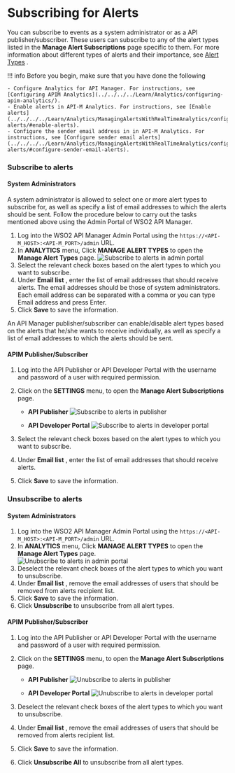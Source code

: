 # Subscribing for Alerts

You can subscribe to events as a system administrator or as a API publisher/subscriber. These users can subscribe to any of the alert types listed in the **Manage Alert Subscriptions** page specific to them. For more information about different types of alerts and their importance, see [Alert Types](../../../../Learn/Analytics/ManagingAlertsWithRealTimeAnalytics/alert-types/) .

!!! info
    Before you begin, make sure that you have done the following
    
    - Configure Analytics for API Manager. For instructions, see [Configuring APIM Analytics](../../../../Learn/Analytics/configuring-apim-analytics/).
    - Enable alerts in API-M Analytics. For instructions, see [Enable alerts](../../../../Learn/Analytics/ManagingAlertsWithRealTimeAnalytics/configuring-alerts/#enable-alerts).
    - Configure the sender email address in in API-M Analytics. For instructions, see [Configure sender email alerts](../../../../Learn/Analytics/ManagingAlertsWithRealTimeAnalytics/configuring-alerts/#configure-sender-email-alerts).

### Subscribe to alerts

#### System Administrators

A system administrator is allowed to select one or more alert types to subscribe for, as well as specify a list of email addresses to which the alerts should be sent. Follow the procedure below to carry out the tasks mentioned above using the Admin Portal of WSO2 API Manager.

1.  Log into the WSO2 API Manager Admin Portal using the `https://<API-M_HOST>:<API-M_PORT>/admin` URL.
2.  In **ANALYTICS** menu, Click **MANAGE ALERT TYPES** to open the **Manage Alert Types** page.
    ![Subscribe to alerts in admin portal](../../../assets/img/Learn/alerts-subscribe-admin-portal.png)
3.  Select the relevant check boxes based on the alert types to which you want to subscribe.
4.  Under **Email list** , enter the list of email addresses that should receive alerts. The email addresses should be those of system administrators. Each email address can be separated with a comma or you can type Email address and press Enter.
5.  Click **Save** to save the information.

An API Manager publisher/subscriber can enable/disable alert types based on the alerts that he/she wants to receive individually, as well as specify a list of email addresses to which the alerts should be sent.

#### APIM Publisher/Subscriber

1.  Log into the API Publisher or API Developer Portal with the username and password of a user with required permission.
2.  Click on the **SETTINGS** menu, to open the **Manage Alert Subscriptions** page.

    - **API Publisher**
    ![Subscribe to alerts in publisher](../../../assets/img/Learn/alerts-subscribe-publisher.png)
    
    - **API Developer Portal**
    ![Subscribe to alerts in developer portal](../../../assets/img/Learn/alerts-subscribe-devportal.png)
    
3.  Select the relevant check boxes based on the alert types to which you want to subscribe.
4.  Under **Email list** , enter the list of email addresses that should receive alerts.
5.  Click **Save** to save the information.

### Unsubscribe to alerts

#### System Administrators

1.  Log into the WSO2 API Manager Admin Portal using the `https://<API-M_HOST>:<API-M_PORT>/admin` URL.
2.  In **ANALYTICS** menu, Click **MANAGE ALERT TYPES** to open the **Manage Alert Types** page. <br />
    ![Unubscribe to alerts in admin portal](../../../assets/img/Learn/alerts-unsubscribe-admin-portal.png)
3.  Deselect the relevant check boxes of the alert types to which you want to unsubscribe.
4.  Under **Email list** , remove the email addresses of users that should be removed from alerts recipient list.
5.  Click **Save** to save the information.
6.  Click **Unsubscribe** to unsubscribe from all alert types.

#### APIM Publisher/Subscriber

1.  Log into the API Publisher or API Developer Portal with the username and password of a user with required permission.
2.  Click on the **SETTINGS** menu, to open the **Manage Alert Subscriptions** page.

    - **API Publisher**
    ![Unubscribe to alerts in publisher](../../../assets/img/Learn/alerts-unsubscribe-publisher.png)
    
    - **API Developer Portal**
    ![Unubscribe to alerts in developer portal](../../../assets/img/Learn/alerts-unsubscribe-devportal.png)
    
3.  Deselect the relevant check boxes of the alert types to which you want to unsubscribe.
4.  Under **Email list** , remove the email addresses of users that should be removed from alerts recipient list.
5.  Click **Save** to save the information.
6.  Click **Unsubscribe All** to unsubscribe from all alert types.

